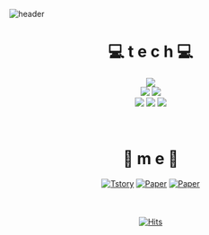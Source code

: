 <!--
**FulISun/FulISun** is a ✨ _special_ ✨ repository because its `README.md` (this file) appears on your GitHub profile.

Here are some ideas to get you started:

- 🔭 I’m currently working on ...
- 🌱 I’m currently learning ...
- 👯 I’m looking to collaborate on ...
- 🤔 I’m looking for help with ...
- 💬 Ask me about ...
- 📫 How to reach me: ...
- 😄 Pronouns: ...
- ⚡ Fun fact: ...
-->
![header](https://capsule-render.vercel.app/api?type=wave&color=auto&height=300&section=header&text=✨FullSun%20Data%20World✨%20&fontSize=45)

<div align=center><h1> 💻 t e c h 💻 </h1></div>
<div align=center>
  <img src="https://img.shields.io/badge/python-3776AB?style=for-the-badge&logo=python&logoColor=white"> 
  <br>
  
  <img src="https://img.shields.io/badge/R-276DC3?style=for-the-badge&logo=r&logoColor=white">
  <img src="https://img.shields.io/badge/mysql-4479A1?style=for-the-badge&logo=mysql&logoColor=white">
  <br>
  
  <img src="https://img.shields.io/badge/RStudio-75AADB?style=for-the-badge&logo=RStudio&logoColor=white">
  <img src="https://img.shields.io/badge/SAS-DD0B78?style=for-the-badge&logo=Starship&logoColor=white">
  <img src="https://img.shields.io/badge/PASS-DDE072?style=for-the-badge&logo=Salesforce&logoColor=white">
  <br>
  <br>
  <br>
 </div>

<div align=center><h1> 📜 m e 📜 </h1></div>
<div align=center>

[![Tstory](https://img.shields.io/badge/Tstory-000000?style=flat-square&logo=Tstory&logoColor=000000)](https://https://happyluckyfullsun.tistory.com/)
[![Paper](https://img.shields.io/badge/Paper-81C459?style=flat-square&logo=BookStack&logoColor=black)](https://link.springer.com/article/10.1007/s42081-021-00132-0)
[![Paper](https://img.shields.io/badge/Paper-F7DF1E?style=flat-square&logo=BookStack&logoColor=002C5F)](http://m.riss.kr/search/detail/DetailView.do?p_mat_type=be54d9b8bc7cdb09&control_no=1c1785495ec9fb2dffe0bdc3ef48d419&keyword=%EC%9D%B4%EC%A4%91%EA%B5%AC%EA%B0%84%20%EC%A4%91%EB%8F%84%20%EC%A0%88%EB%8B%A8%EC%9E%90%EB%A3%8C#redirect)
<br>
  <br>
  <br>
  <br>
[![Hits](https://hits.seeyoufarm.com/api/count/incr/badge.svg?url=https%3A%2F%2Fgithub.com%2FFulISun&count_bg=%23FF0000&title_bg=%23555555&icon=&icon_color=%23E7E7E7&title=hits&edge_flat=false)](https://hits.seeyoufarm.com)
 </div>
